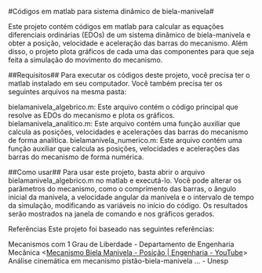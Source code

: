 #Códigos em matlab para sistema dinâmico de biela-manivela#

Este projeto contém códigos em matlab para calcular as equações diferenciais ordinárias (EDOs) de um sistema dinâmico de biela-manivela e obter a posição, velocidade e aceleração das barras do mecanismo. Além disso, o projeto plota gráficos de cada uma das componentes para que seja feita a simulação do movimento do mecanismo.

##Requisitos##
Para executar os códigos deste projeto, você precisa ter o matlab instalado em seu computador. Você também precisa ter os seguintes arquivos na mesma pasta:

bielamanivela_algebrico.m: Este arquivo contém o código principal que resolve as EDOs do mecanismo e plota os gráficos.
bielamanivela_analitico.m: Este arquivo contém uma função auxiliar que calcula as posições, velocidades e acelerações das barras do mecanismo de forma analítica.
bielamanivela_numerico.m: Este arquivo contém uma função auxiliar que calcula as posições, velocidades e acelerações das barras do mecanismo de forma numérica.

##Como usar##
Para usar este projeto, basta abrir o arquivo bielamanivela_algebrico.m no matlab e executá-lo. Você pode alterar os parâmetros do mecanismo, como o comprimento das barras, o ângulo inicial da manivela, a velocidade angular da manivela e o intervalo de tempo da simulação, modificando as variáveis no início do código. Os resultados serão mostrados na janela de comando e nos gráficos gerados.

Referências
Este projeto foi baseado nas seguintes referências:

Mecanismos com 1 Grau de Liberdade - Departamento de Engenharia Mecânica
<[Mecanismo Biela Manivela - Posição | Engenharia - YouTube](https://www.youtube.com/watch?v=BeseyBNOAj0)>
Análise cinemática em mecanismo pistão-biela-manivela … - Unesp
